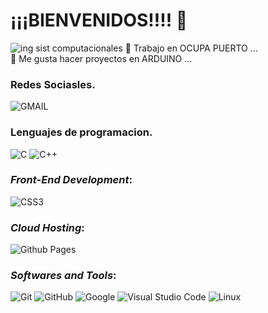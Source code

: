 #  ¡¡¡BIENVENIDOS!!!! 👋
![ing  sist computacionales](https://github.com/EXIA2000/EXIA2000/assets/164764193/8402470f-99f5-4d1f-8e72-2fe080a33fe5)
🔭 Trabajo en OCUPA PUERTO ...  <br>
🌱 Me gusta hacer proyectos en ARDUINO ...

### Redes Sociasles.
![GMAIL](https://mail.google.com/mail/u/0/#inbox)

### Lenguajes de programacion.
![C](https://img.shields.io/badge/C%20-%232370ED.svg?style=for-the-badge&logo=c&logoColor=white)
![C++](https://img.shields.io/badge/C++%20-%2300599C.svg?style=for-the-badge&logo=c%2B%2B&logoColor=white)

### *Front-End Development*:
 ![CSS3](https://img.shields.io/badge/CSS%20-%231572B6.svg?style=for-the-badge&logo=css3&logoColor=white)

 ### *Cloud Hosting*:
![Github Pages](https://img.shields.io/badge/GitHub%20Pages-%23327FC7.svg?style=for-the-badge&logo=github&logoColor=white)

### *Softwares and Tools*:
 ![Git](https://img.shields.io/badge/git-%23F05033.svg?style=for-the-badge&logo=git&logoColor=white)
    ![GitHub](https://img.shields.io/badge/github-%23121011.svg?style=for-the-badge&logo=github&logoColor=white)
    ![Google](https://img.shields.io/badge/google-%234285F4.svg?style=for-the-badge&logo=google&logoColor=white)
    ![Visual Studio Code](https://img.shields.io/badge/Visual%20Studio%20Code-0078d7.svg?style=for-the-badge&logo=visual-studio-code&logoColor=white)
    ![Linux](https://img.shields.io/badge/Linux-FCC624?style=for-the-badge&logo=linux&logoColor=black) 



<!--
**EXIA2000/EXIA2000** is a ✨ _special_ ✨ repository because its `README.md` (this file) appears on your GitHub profile.

Here are some ideas to get you started:

- 🔭 Trabajo en OCUPA PUERTO 
- 🌱 I’m currently learning ...
- 👯 I’m looking to collaborate on ...
- 🤔 I’m looking for help with ...
- 💬 Ask me about ...
- 📫 How to reach me: ...
- 😄 Pronouns: ...
- ⚡ Fun fact: ...
-->
